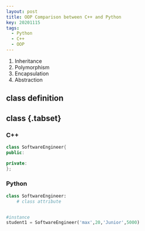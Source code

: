 ```yaml
---
layout: post
title: OOP Comparison between C++ and Python
key: 20201115
tags:
  - Python
  - C++
  - OOP
---
```


1. Inheritance
2. Polymorphism
3. Encapsulation
4. Abstraction

## class definition

## class {.tabset}

### C++
```C++
class SoftwareEngineer{
public:

private:
};
```


### Python

```python
class SoftwareEngineer:
	# class attribute


#instance
student1 = SoftwareEngineer('max',20,'Junior',5000)
```